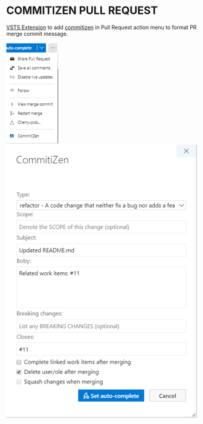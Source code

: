 
# COMMITIZEN PULL REQUEST

[VSTS Extension](https://docs.microsoft.com/en-us/azure/devops/extend/?view=azure-devops) to add [commitizen](https://github.com/commitizen) in Pull Request action menu to format PR merge commit message.

![menu](doc/assets/menu.png)  
![extension](doc/assets/extension.png)
